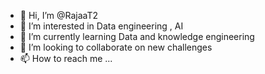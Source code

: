 - 👋 Hi, I’m @RajaaT2
- 👀 I’m interested in Data engineering , AI
- 🌱 I’m currently learning Data and knowledge engineering
- 💞️ I’m looking to collaborate on new challenges 
- 📫 How to reach me ...

<!---
RajaaT2/RajaaT2 is a ✨ special ✨ repository because its `README.md` (this file) appears on your GitHub profile.
You can click the Preview link to take a look at your changes.
--->
